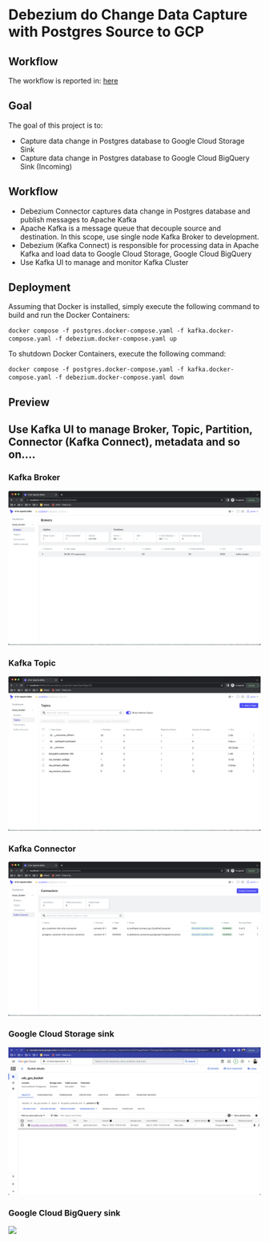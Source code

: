 # Debezium do Change Data Capture with Postgres Source to GCP

## Workflow

The workflow is reported in: [here](https://app.diagrams.net/#G1Z49aNm1p2B1VoEbvWlsSvBCsZn95zdLD)

## Goal

The goal of this project is to:
-   Capture data change in Postgres database to Google Cloud Storage Sink
-   Capture data change in Postgres database to Google Cloud BigQuery Sink (Incoming)

## Workflow

-   Debezium Connector captures data change in Postgres database and publish messages to Apache Kafka
-   Apache Kafka is a message queue that decouple source and destination. In this scope, use single node Kafka Broker to development.
-   Debezium (Kafka Connect) is responsible for processing data in Apache Kafka and load data to Google Cloud Storage, Google Cloud BigQuery
-   Use Kafka UI to manage and monitor Kafka Cluster

## Deployment

Assuming that Docker is installed, simply execute the following command to build and run the Docker Containers:

```
docker compose -f postgres.docker-compose.yaml -f kafka.docker-compose.yaml -f debezium.docker-compose.yaml up
```

To shutdown Docker Containers, execute the following command:

```
docker compose -f postgres.docker-compose.yaml -f kafka.docker-compose.yaml -f debezium.docker-compose.yaml down
```

## Preview
## Use Kafka UI to manage Broker, Topic, Partition, Connector (Kafka Connect), metadata and so on....
### Kafka Broker
![](.github/.screenshot/kafka-broker.png)

### Kafka Topic
![](.github/.screenshot/kafka-topic.png)

### Kafka Connector
![](.github/.screenshot/kafka-connector.png)

### Google Cloud Storage sink
![](.github/.screenshot/gcs.png)

### Google Cloud BigQuery sink
![](.github/.screenshot/bq.png)
